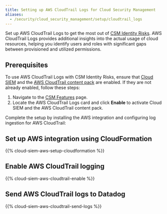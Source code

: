 ```yaml
---
title: Setting up AWS CloudTrail Logs for Cloud Security Management
aliases:
  - /security/cloud_security_management/setup/cloudtrail_logs
---
```


Set up AWS CloudTrail Logs to get the most out of [CSM Identity Risks][1]. AWS CloudTrail Logs provides additional insights into the actual usage of cloud resources, helping you identify users and roles with significant gaps between provisioned and utilized permissions.

## Prerequisites

To use AWS CloudTrail Logs with CSM Identity Risks, ensure that [Cloud SIEM][2] and the [AWS CloudTrail content pack][3] are enabled. If they are not already enabled, follow these steps:

1. Navigate to the [CSM Features][4] page.
1. Locate the AWS CloudTrail Logs card and click **Enable** to activate Cloud SIEM and the AWS CloudTrail content pack.

Complete the setup by installing the AWS integration and configuring log ingestion for AWS CloudTrail:

## Set up AWS integration using CloudFormation

{{% cloud-siem-aws-setup-cloudformation %}}

## Enable AWS CloudTrail logging

{{% cloud-siem-aws-cloudtrail-enable %}}

## Send AWS CloudTrail logs to Datadog

{{% cloud-siem-aws-cloudtrail-send-logs %}}

[1]: /security/cloud_security_management/identity_risks
[2]: /security/cloud_siem/
[3]: /security/cloud_siem/content_packs#aws-cloudtrail
[4]: https://app.datadoghq.com/security/configuration/csm/features